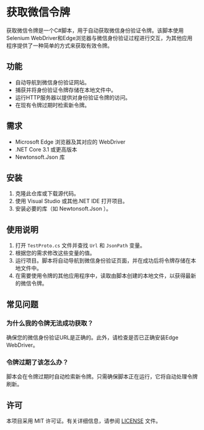 # 获取微信令牌

获取微信令牌是一个C#脚本，用于自动获取微信身份验证令牌。该脚本使用Selenium WebDriver和Edge浏览器与微信身份验证过程进行交互，为其他应用程序提供了一种简单的方式来获取有效令牌。

## 功能

- 自动导航到微信身份验证网站。
- 捕获并将身份验证令牌存储在本地文件中。
- 运行HTTP服务器以提供对身份验证令牌的访问。
- 在现有令牌过期时检索新令牌。

## 需求

- Microsoft Edge 浏览器及其对应的 WebDriver
- .NET Core 3.1 或更高版本
- Newtonsoft.Json 库

## 安装

1. 克隆此仓库或下载源代码。
2. 使用 Visual Studio 或其他.NET IDE 打开项目。
3. 安装必要的库（如 Newtonsoft.Json ）。

## 使用说明

1. 打开 `TestProto.cs` 文件并查找 `Url` 和 `JsonPath` 变量。
2. 根据您的需求修改这些变量的值。
3. 运行项目。脚本将自动导航到微信身份验证页面，并在成功后将令牌存储在本地文件中。
4. 在需要使用令牌的其他应用程序中，读取由脚本创建的本地文件，以获得最新的微信令牌。

## 常见问题

### 为什么我的令牌无法成功获取？

确保您的微信身份验证URL是正确的。此外，请检查是否已正确安装Edge WebDriver。

### 令牌过期了该怎么办？

脚本会在令牌过期时自动检索新令牌。只需确保脚本正在运行，它将自动处理令牌刷新。

## 许可

本项目采用 MIT 许可证。有关详细信息，请参阅 [LICENSE](LICENSE) 文件。
